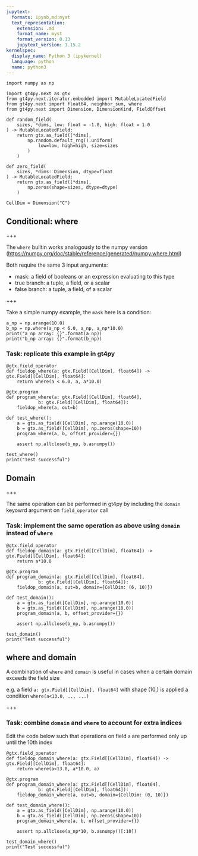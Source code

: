 ```yaml
---
jupytext:
  formats: ipynb,md:myst
  text_representation:
    extension: .md
    format_name: myst
    format_version: 0.13
    jupytext_version: 1.15.2
kernelspec:
  display_name: Python 3 (ipykernel)
  language: python
  name: python3
---
```


```{code-cell} ipython3
import numpy as np

import gt4py.next as gtx
from gt4py.next.iterator.embedded import MutableLocatedField 
from gt4py.next import float64, neighbor_sum, where
from gt4py.next import Dimension, DimensionKind, FieldOffset
```

```{code-cell} ipython3
def random_field(
    sizes, *dims, low: float = -1.0, high: float = 1.0
) -> MutableLocatedField:
    return gtx.as_field([*dims],
        np.random.default_rng().uniform(
            low=low, high=high, size=sizes
        )
    )

def zero_field(
    sizes, *dims: Dimension, dtype=float
) -> MutableLocatedField:
    return gtx.as_field([*dims], 
        np.zeros(shape=sizes, dtype=dtype)
    )
```

```{code-cell} ipython3
CellDim = Dimension("C")
```

## Conditional: where

+++

The `where` builtin works analogously to the numpy version (https://numpy.org/doc/stable/reference/generated/numpy.where.html)

Both require the same 3 input arguments:
- mask: a field of booleans or an expression evaluating to this type
- true branch: a tuple, a field, or a scalar
- false branch: a tuple, a field, of a scalar

+++

Take a simple numpy example, the `mask` here is a condition:

```{code-cell} ipython3
a_np = np.arange(10.0)
b_np = np.where(a_np < 6.0, a_np, a_np*10.0)
print("a_np array: {}".format(a_np))
print("b_np array: {}".format(b_np))
```

### **Task**: replicate this example in gt4py

```{code-cell} ipython3
@gtx.field_operator
def fieldop_where(a: gtx.Field[[CellDim], float64]) -> gtx.Field[[CellDim], float64]:
    return where(a < 6.0, a, a*10.0)

@gtx.program
def program_where(a: gtx.Field[[CellDim], float64],
            b: gtx.Field[[CellDim], float64]):
    fieldop_where(a, out=b) 
```

```{code-cell} ipython3
def test_where():
    a = gtx.as_field([CellDim], np.arange(10.0))
    b = gtx.as_field([CellDim], np.zeros(shape=10))
    program_where(a, b, offset_provider={})
    
    assert np.allclose(b_np, b.asnumpy())
```

```{code-cell} ipython3
test_where()
print("Test successful")
```

## Domain

+++

The same operation can be performed in gt4py by including the `domain` keyowrd argument on `field_operator` call

### **Task**: implement the same operation as above using `domain` instead of `where`

```{code-cell} ipython3
@gtx.field_operator
def fieldop_domain(a: gtx.Field[[CellDim], float64]) -> gtx.Field[[CellDim], float64]:
    return a*10.0

@gtx.program
def program_domain(a: gtx.Field[[CellDim], float64],
            b: gtx.Field[[CellDim], float64]):
    fieldop_domain(a, out=b, domain={CellDim: (6, 10)}) 
```

```{code-cell} ipython3
def test_domain():
    a = gtx.as_field([CellDim], np.arange(10.0))
    b = gtx.as_field([CellDim], np.arange(10.0))
    program_domain(a, b, offset_provider={})

    assert np.allclose(b_np, b.asnumpy())
```

```{code-cell} ipython3
test_domain()
print("Test successful")
```

## where and domain

A combination of `where` and `domain` is useful in cases when a certain domain exceeds the field size

e.g. a field `a: gtx.Field[[CellDim], float64]` with shape (10,) is applied a condition `where(a<13.0, .., ...)`

+++

### **Task**: combine `domain` and `where` to account for extra indices

Edit the code below such that operations on field `a` are performed only up until the 10th index

```{code-cell} ipython3
@gtx.field_operator
def fieldop_domain_where(a: gtx.Field[[CellDim], float64]) -> gtx.Field[[CellDim], float64]:
    return where(a<13.0, a*10.0, a)

@gtx.program
def program_domain_where(a: gtx.Field[[CellDim], float64],
            b: gtx.Field[[CellDim], float64]):
    fieldop_domain_where(a, out=b, domain={CellDim: (0, 10)}) 
```

```{code-cell} ipython3
def test_domain_where():
    a = gtx.as_field([CellDim], np.arange(10.0))
    b = gtx.as_field([CellDim], np.zeros(shape=10))
    program_domain_where(a, b, offset_provider={})

    assert np.allclose(a_np*10, b.asnumpy()[:10])
```

```{code-cell} ipython3
test_domain_where()
print("Test successful")
```

```{code-cell} ipython3

```
